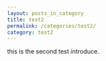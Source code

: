 ```yaml
---
layout: posts_in_category
title: test2
permalink: /categories/test2/
category: test2
---
```

this is the second test introduce.